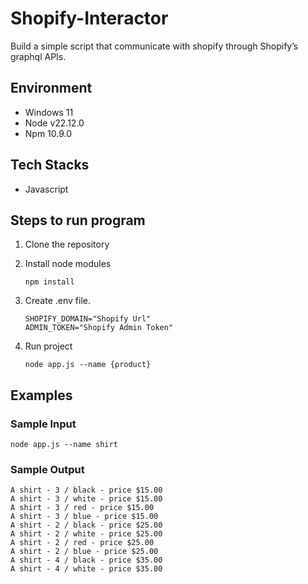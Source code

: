 # Shopify-Interactor

Build a simple script that communicate with shopify through Shopify’s graphql APIs.

## Environment

- Windows 11
- Node v22.12.0
- Npm 10.9.0

## Tech Stacks

- Javascript

## Steps to run program

1. Clone the repository

2. Install node modules

   ```shell
   npm install
   ```

3. Create .env file.
   ```
   SHOPIFY_DOMAIN="Shopify Url"
   ADMIN_TOKEN="Shopify Admin Token"
   ```

4. Run project
   ```shell
   node app.js --name {product}
   ```

## Examples

### Sample Input
```
node app.js --name shirt
```

### Sample Output
```
A shirt - 3 / black - price $15.00
A shirt - 3 / white - price $15.00
A shirt - 3 / red - price $15.00
A shirt - 3 / blue - price $15.00
A shirt - 2 / black - price $25.00
A shirt - 2 / white - price $25.00
A shirt - 2 / red - price $25.00
A shirt - 2 / blue - price $25.00
A shirt - 4 / black - price $35.00
A shirt - 4 / white - price $35.00
```